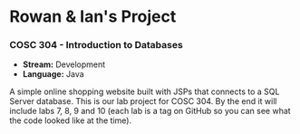 # Rowan & Ian's Project
### COSC 304 - Introduction to Databases

- **Stream:** Development
- **Language:** Java

A simple online shopping website built with JSPs that connects to a SQL Server database. This is our lab project for COSC 304. By the end it will include labs 7, 8, 9 and 10 (each lab is a tag on GitHub so you can see what the code looked like at the time).
